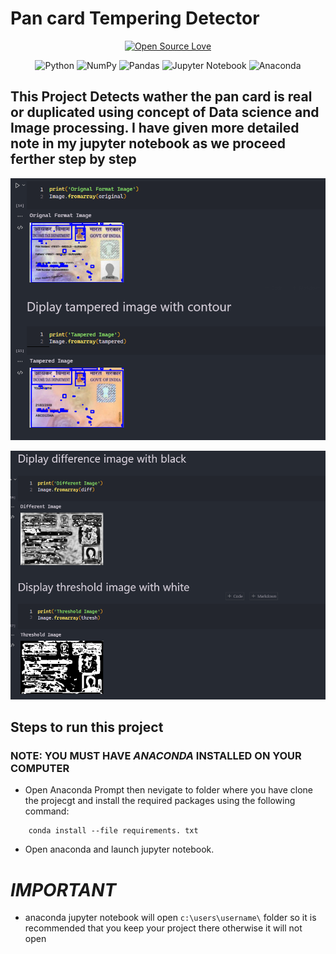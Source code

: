 # Pan card Tempering Detector

<div>
<center>

[![Open Source Love](https://badges.frapsoft.com/os/v1/open-source.svg?v=103)](https://github.com/ellerbrock/open-source-badges/)
</center>
</div>

<center>

![Python](https://img.shields.io/badge/python-3670A0?style=for-the-badge&logo=python&logoColor=ffdd54)
![NumPy](https://img.shields.io/badge/numpy-%23013243.svg?style=for-the-badge&logo=numpy&logoColor=white)
![Pandas](https://img.shields.io/badge/pandas-%23150458.svg?style=for-the-badge&logo=pandas&logoColor=white)
![Jupyter Notebook](https://img.shields.io/badge/jupyter-%23FA0F00.svg?style=for-the-badge&logo=jupyter&logoColor=white)
![Anaconda](https://img.shields.io/badge/Anaconda-%2344A833.svg?style=for-the-badge&logo=anaconda&logoColor=white)
</center>

## This Project Detects wather the pan card is real or duplicated using concept of Data science and Image processing. I have given more detailed note in my jupyter notebook as we proceed ferther step by step

![Image of output 1](./rec/one.png)

![Image of output 2](./rec/two.png)

## Steps to run this project

### NOTE: YOU MUST HAVE ***ANACONDA*** INSTALLED ON YOUR COMPUTER

- Open Anaconda Prompt then nevigate to folder where you have clone the projecgt and install the required packages using the following command:

```
    conda install --file requirements. txt
```

- Open anaconda and launch jupyter notebook.

# ***IMPORTANT***

- anaconda jupyter notebook will open `c:\users\username\` folder so it is recommended that you keep your project there otherwise it will not open
